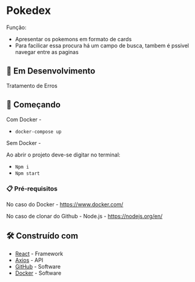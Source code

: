# Pokedex

Função:
- Apresentar os pokemons em formato de cards 
- Para facilicar essa procura há um campo de busca, tambem é pssivel navegar entre as paginas

## 🚧 Em Desenvolvimento

Tratamento de Erros

## 🚀 Começando

Com Docker - 

- `docker-compose up `

Sem Docker -

Ao abrir o projeto deve-se digitar no terminal:

- `Npm i`
- `Npm start`

### 📋 Pré-requisitos

No caso do Docker - https://www.docker.com/

No caso de clonar do Github - Node.js - https://nodejs.org/en/

## 🛠️ Construído com

* [React](https://pt-br.reactjs.org/) - Framework 
* [Axios](https://axios-http.com/ptbr/docs/intro) - API
* [GitHub](https://github.com/) - Software
* [Docker](https://www.docker.com/) - Software 

